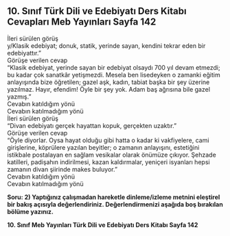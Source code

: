 ## 10. Sınıf Türk Dili ve Edebiyatı Ders Kitabı Cevapları Meb Yayınları Sayfa 142

İleri sürülen görüş  
 y/Klasik edebiyat; donuk, statik, yerinde sayan, kendini tekrar eden bir edebiyattır.”  
 Görüşe verilen cevap  
 “Klasik edebiyat, yerinde sayan bir edebiyat olsaydı 700 yıl devam etmezdi; bu kadar çok sanatkâr yetişmezdi. Mesela ben lisedeyken o zamanki eğitim anlayışında bize öğretilen; gazel aşk, kadın, tabiat başka bir şey üzerine yazılmaz. Hayır, efendim! Öyle bir şey yok. Adam baş ağrısına bile gazel yazmış.”  
 Cevabın katıldığım yönü  
 Cevabın katılmadığım yönü  
 İleri sürülen görüş  
 “Divan edebiyatı gerçek hayattan kopuk, gerçekten uzaktır.”  
 Görüşe verilen cevap  
 “Öyle diyorlar. Oysa hayat olduğu gibi hatta o kadar ki vakfiyelere, cami girişlerine, köprülere yazılan beyitler; o zamanın anlayışını, estetiğini istikbale postalayan en sağlam vesikalar olarak önümüze çıkıyor. Şehzade katilleri, padişahın indirilmesi, kazan kaldırmalar, yeniçeri isyanları hepsi zamanın divan şiirinde makes buluyor.”  
 Cevabın katıldığım yönü  
 Cevabın katılmadığım yönü

**Soru: 2) Yaptığınız çalışmadan hareketle dinleme/izleme metnini eleştirel bir bakış açısıyla değerlendiriniz. Değerlendirmenizi aşağıda boş bırakılan bölüme yazınız.**

**10. Sınıf Meb Yayınları Türk Dili ve Edebiyatı Ders Kitabı Sayfa 142**